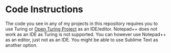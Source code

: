 # Code Instructions
The code you see in any of my projects in this repository requires you to use Turing or [Open Turing Project](https://github.com/Open-Turing-Project) as an IDE/editor. Notepad++ does not work as an IDE as Turing is not supported. You can however use Notepad++ as an editor, just not as an IDE. You might be able to use Sublime Text as another option.
